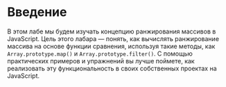 # Введение

В этом лабе мы будем изучать концепцию ранжирования массивов в JavaScript. Цель этого лабара — понять, как вычислять ранжирование массива на основе функции сравнения, используя такие методы, как `Array.prototype.map()` и `Array.prototype.filter()`. С помощью практических примеров и упражнений вы лучше поймете, как реализовать эту функциональность в своих собственных проектах на JavaScript.
